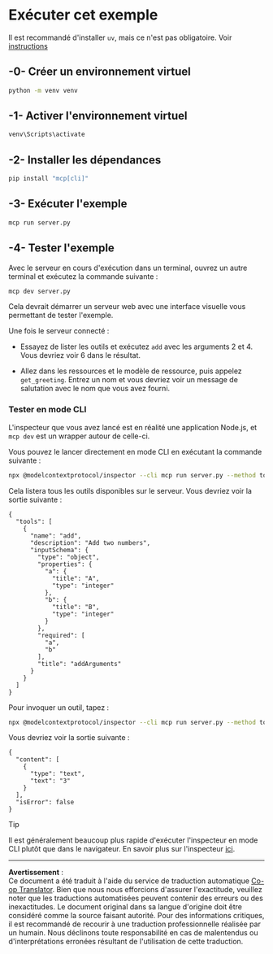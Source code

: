 <!--
CO_OP_TRANSLATOR_METADATA:
{
  "original_hash": "d4c162484df410632550a4a357d40341",
  "translation_date": "2025-09-03T15:54:33+00:00",
  "source_file": "03-GettingStarted/01-first-server/solution/python/README.md",
  "language_code": "fr"
}
-->
# Exécuter cet exemple

Il est recommandé d'installer `uv`, mais ce n'est pas obligatoire. Voir [instructions](https://docs.astral.sh/uv/#highlights)

## -0- Créer un environnement virtuel

```bash
python -m venv venv
```

## -1- Activer l'environnement virtuel

```bash
venv\Scripts\activate
```

## -2- Installer les dépendances

```bash
pip install "mcp[cli]"
```

## -3- Exécuter l'exemple

```bash
mcp run server.py
```

## -4- Tester l'exemple

Avec le serveur en cours d'exécution dans un terminal, ouvrez un autre terminal et exécutez la commande suivante :

```bash
mcp dev server.py
```

Cela devrait démarrer un serveur web avec une interface visuelle vous permettant de tester l'exemple.

Une fois le serveur connecté :

- Essayez de lister les outils et exécutez `add` avec les arguments 2 et 4. Vous devriez voir 6 dans le résultat.

- Allez dans les ressources et le modèle de ressource, puis appelez `get_greeting`. Entrez un nom et vous devriez voir un message de salutation avec le nom que vous avez fourni.

### Tester en mode CLI

L'inspecteur que vous avez lancé est en réalité une application Node.js, et `mcp dev` est un wrapper autour de celle-ci.

Vous pouvez le lancer directement en mode CLI en exécutant la commande suivante :

```bash
npx @modelcontextprotocol/inspector --cli mcp run server.py --method tools/list
```

Cela listera tous les outils disponibles sur le serveur. Vous devriez voir la sortie suivante :

```text
{
  "tools": [
    {
      "name": "add",
      "description": "Add two numbers",
      "inputSchema": {
        "type": "object",
        "properties": {
          "a": {
            "title": "A",
            "type": "integer"
          },
          "b": {
            "title": "B",
            "type": "integer"
          }
        },
        "required": [
          "a",
          "b"
        ],
        "title": "addArguments"
      }
    }
  ]
}
```

Pour invoquer un outil, tapez :

```bash
npx @modelcontextprotocol/inspector --cli mcp run server.py --method tools/call --tool-name add --tool-arg a=1 --tool-arg b=2
```

Vous devriez voir la sortie suivante :

```text
{
  "content": [
    {
      "type": "text",
      "text": "3"
    }
  ],
  "isError": false
}
```

> [!TIP]
> Il est généralement beaucoup plus rapide d'exécuter l'inspecteur en mode CLI plutôt que dans le navigateur.
> En savoir plus sur l'inspecteur [ici](https://github.com/modelcontextprotocol/inspector).

---

**Avertissement** :  
Ce document a été traduit à l'aide du service de traduction automatique [Co-op Translator](https://github.com/Azure/co-op-translator). Bien que nous nous efforcions d'assurer l'exactitude, veuillez noter que les traductions automatisées peuvent contenir des erreurs ou des inexactitudes. Le document original dans sa langue d'origine doit être considéré comme la source faisant autorité. Pour des informations critiques, il est recommandé de recourir à une traduction professionnelle réalisée par un humain. Nous déclinons toute responsabilité en cas de malentendus ou d'interprétations erronées résultant de l'utilisation de cette traduction.